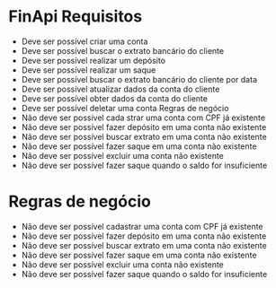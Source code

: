 # FinApi Requisitos

- Deve ser possível criar uma conta
- Deve ser possível buscar o extrato bancário do cliente
- Deve ser possível realizar um depósito
- Deve ser possível realizar um saque
- Deve ser possível buscar o extrato bancário do cliente por data
- Deve ser possível atualizar dados da conta do cliente
- Deve ser possível obter dados da conta do cliente
- Deve ser possível deletar uma conta Regras de negócio
- Não deve ser possível cada  strar uma conta com CPF já existente
- Não deve ser possível fazer depósito em uma conta não existente
- Não deve ser possível buscar extrato em uma conta não existente
- Não deve ser possível fazer saque em uma conta não existente
- Não deve ser possível excluir uma conta não existente
- Não deve ser possível fazer saque quando o saldo for insuficiente

#  

# Regras de negócio
-  Não deve ser possível cadastrar uma conta com CPF já existente
-  Não deve ser possível fazer depósito em uma conta não existente
-  Não deve ser possível buscar extrato em uma conta não existente
-  Não deve ser possível fazer saque em uma conta não existente
-  Não deve ser possível excluir uma conta não existente
-  Não deve ser possível fazer saque quando o saldo for insuficiente